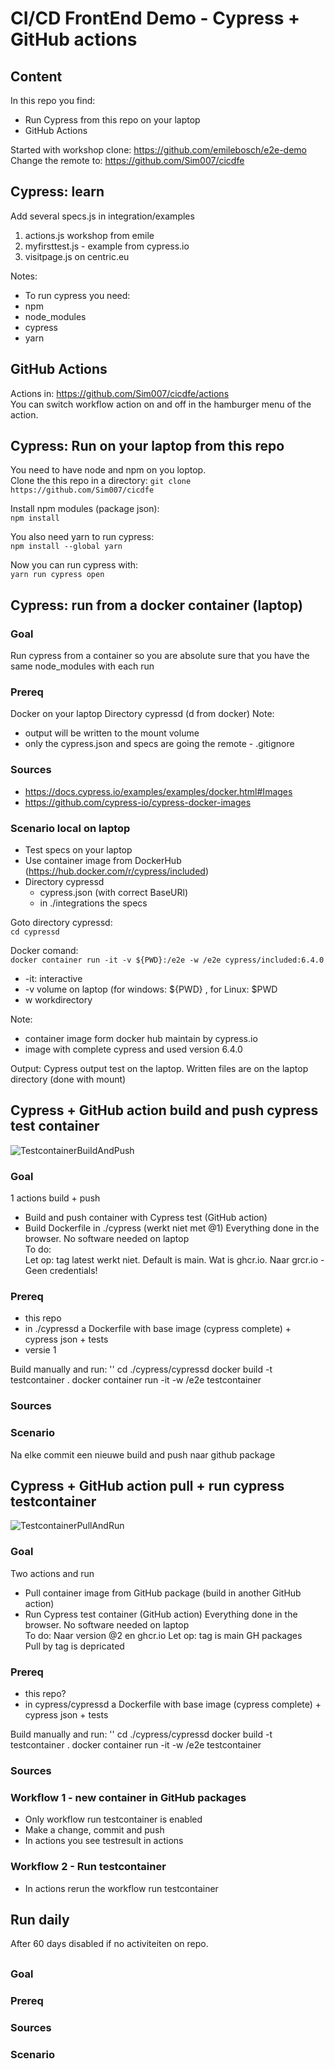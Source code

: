 # CI/CD FrontEnd Demo - Cypress + GitHub actions

## Content
In this repo you find:
- Run Cypress from this repo on your laptop
- GitHub Actions

Started with workshop clone: 
 https://github.com/emilebosch/e2e-demo   
Change the remote to: 
 https://github.com/Sim007/cicdfe 

## Cypress: learn
Add several specs.js in integration/examples 
1) actions.js workshop from emile
2) myfirsttest.js - example from cypress.io  
3) visitpage.js on centric.eu

Notes:  
- To run cypress you need:
- npm
- node_modules
- cypress
- yarn

## GitHub Actions

Actions in: https://github.com/Sim007/cicdfe/actions  
You can switch workflow action on and off in the hamburger menu of the action.

## Cypress: Run on your laptop from this repo
You need to have node and npm on you loptop.  
Clone the this repo in a directory:
``git clone https://github.com/Sim007/cicdfe``

Install npm modules (package json):  
``npm install``

You also need yarn to run cypress:  
``npm install --global yarn``

Now you can run cypress with:   
``yarn run cypress open``
## Cypress: run from a docker container (laptop)
### Goal
Run cypress from a container so you are absolute sure that you have the same node_modules with each run
### Prereq
Docker on your laptop
Directory cypressd (d from docker)
Note: 
- output will be written to the mount volume
- only the cypress.json and specs are going the remote - .gitignore

### Sources
- https://docs.cypress.io/examples/examples/docker.html#Images 
- https://github.com/cypress-io/cypress-docker-images

### Scenario local on laptop
- Test specs on your laptop  
- Use container image from DockerHub (https://hub.docker.com/r/cypress/included)   
- Directory cypressd
  - cypress.json (with correct BaseURl)
  - in ./integrations the specs 

Goto directory cypressd:  
`` cd cypressd ``  

Docker comand:  
``
docker container run -it -v ${PWD}:/e2e -w /e2e cypress/included:6.4.0
``
- -it: interactive
- -v volume on laptop (for windows: ${PWD} , for Linux: $PWD 
- w workdirectory 

Note: 
- container image form docker hub maintain by cypress.io
- image with complete cypress and used version 6.4.0

Output:
Cypress output test on the laptop.
Written files are on the laptop directory (done with mount) 

## Cypress + GitHub action build and push cypress test container

![TestcontainerBuildAndPush](https://github.com/Sim007/cicdfe/workflows/TestcontainerBuildAndPush/badge.svg)

### Goal
1 actions build + push
- Build and push container with Cypress test (GitHub action)
- Build Dockerfile in ./cypress (werkt niet met @1)
Everything done in the browser. No software needed on laptop  
To do:  
Let op: tag latest werkt niet. Default is main.
Wat is ghcr.io. Naar grcr.io - Geen credentials!

### Prereq
- this repo
- in ./cypressd a Dockerfile with base image (cypress complete) + cypress json + tests
- versie 1

Build manually and run:
''
cd ./cypress/cypressd
docker build -t testcontainer .
docker container run -it -w /e2e testcontainer
### Sources
### Scenario
Na elke commit een nieuwe build and push naar github package

## Cypress + GitHub action pull + run cypress testcontainer

![TestcontainerPullAndRun](https://github.com/Sim007/cicdfe/workflows/TestcontainerPullAndRun/badge.svg)
### Goal
Two actions and run
- Pull container image from GitHub package (build in another GitHub action)
- Run Cypress test container (GitHub action)
Everything done in the browser. No software needed on laptop  
To do:
Naar version @2 en ghcr.io
Let op: tag is main GH packages  
Pull by tag is depricated  
### Prereq
- this repo?
- in cypress/cypressd a Dockerfile with base image (cypress complete) + cypress json + tests

Build manually and run:
''
cd ./cypress/cypressd
docker build -t testcontainer .
docker container run -it -w /e2e testcontainer

### Sources
### Workflow 1 - new container in GitHub packages
- Only workflow run testcontainer is enabled
- Make a change, commit and push
- In actions you see testresult in actions
### Workflow 2 - Run testcontainer
- In actions rerun the workflow run testcontainer

## Run daily
After 60 days disabled if no activiteiten on repo.


## <Case>

### Goal
### Prereq

### Sources
### Scenario 





